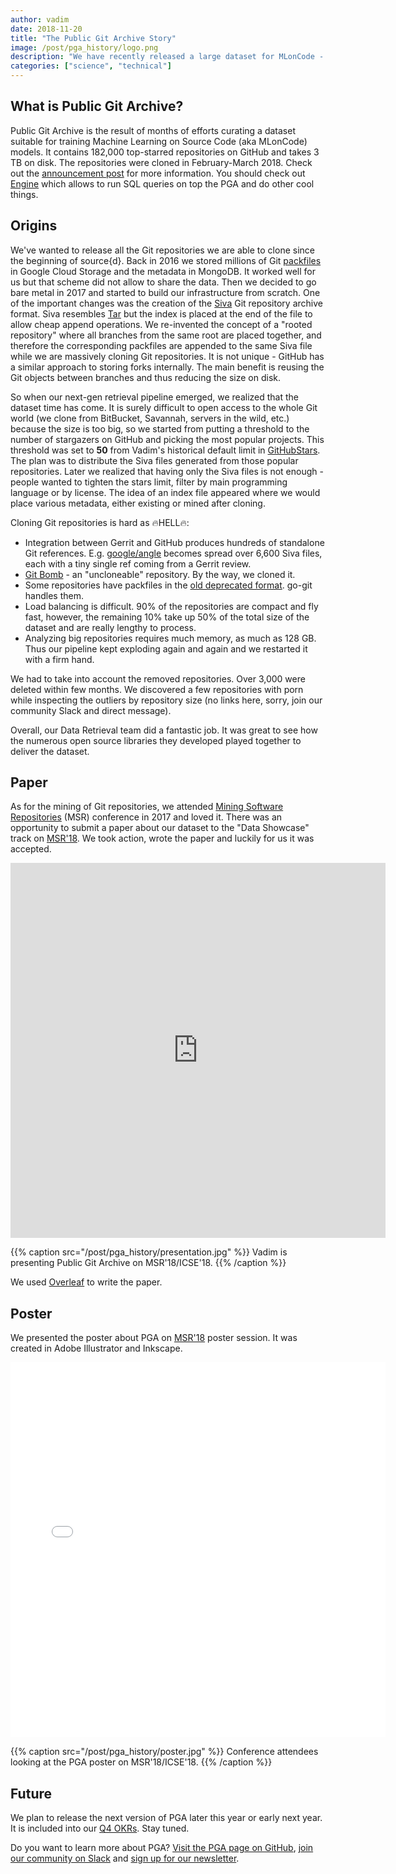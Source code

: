 ```yaml
---
author: vadim
date: 2018-11-20
title: "The Public Git Archive Story"
image: /post/pga_history/logo.png
description: "We have recently released a large dataset for MLonCode - Public Git Archive (PGA). It contains 182,000 top-starred repositories on GitHub and takes 3 TB on disk.  This post tells the story how PGA emerged: why, how, and what's next."
categories: ["science", "technical"]
---
```


## What is Public Git Archive?

Public Git Archive is the result of months of efforts curating a dataset suitable
for training Machine Learning on Source Code (aka MLonCode) models.
It contains 182,000 top-starred repositories on GitHub and takes 3 TB on disk.
The repositories were cloned in February-March 2018.
Check out the [announcement post](https://blog.sourced.tech/post/announcing-pga/) for more information.
You should check out [Engine](https://github.com/src-d/engine) which allows
to run SQL queries on top the PGA and do other cool things.

## Origins

We've wanted to release all the Git repositories we are able to clone since the beginning of source{d}. Back in 2016 we stored millions of Git [packfiles](https://git-scm.com/book/en/v2/Git-Internals-Packfiles) in Google Cloud Storage and the metadata in MongoDB. It worked well for us but that scheme did not allow to share the data. Then we decided to go bare metal in 2017 and started to build our infrastructure from scratch. One of the
important changes was the creation of the [Siva](https://github.com/src-d/go-siva) Git repository archive format.
Siva resembles [Tar](https://www.gnu.org/software/tar/) but the index is placed at the end of the file to allow
cheap append operations. We re-invented the concept of a "rooted repository" where all branches from the same root are placed together, and therefore the corresponding packfiles are appended to the same Siva file while we are massively cloning Git repositories. It is not unique - GitHub has a similar approach to storing forks
internally. The main benefit is reusing the Git objects between branches and thus reducing the size on disk.

So when our next-gen retrieval pipeline emerged, we realized that the dataset time has come. It is surely
difficult to open access to the whole Git world (we clone from BitBucket, Savannah, servers in the wild, etc.)
because the size is too big, so we started from putting a threshold to the number of stargazers on GitHub
and picking the most popular projects. This threshold was set to **50** from Vadim's
historical default limit in [GitHubStars](https://github.com/vmarkovtsev/githubstars).
The plan was to distribute the Siva files generated from those popular repositories.
Later we realized that having only the Siva files is not enough - people wanted to tighten the stars limit,
filter by main programming language or by license. The idea of an index file appeared where we would place
various metadata, either existing or mined after cloning.

Cloning Git repositories is hard as 🔥HELL🔥:

* Integration between Gerrit and GitHub produces hundreds of standalone Git references. E.g. [google/angle](https://github.com/google/angle) becomes spread over 6,600 Siva files, each with a tiny single ref coming from
a Gerrit review.
* [Git Bomb](https://github.com/Katee/git-bomb) - an "uncloneable" repository. By the way, we cloned it.
* Some repositories have packfiles in the [old deprecated format](https://github.com/git/git/blob/master/Documentation/technical/pack-format.txt#L39). go-git handles them.
* Load balancing is difficult. 90% of the repositories are compact and fly fast, however, the remaining 10% take up 50% of the total size of the dataset and are really lengthy to process.
* Analyzing big repositories requires much memory, as much as 128 GB. Thus our pipeline kept exploding again and again and we restarted it with a firm hand.

We had to take into account the removed repositories. Over 3,000 were deleted within few months.
We discovered a few repositories with porn while inspecting the outliers by repository size (no links here, sorry, join our community Slack and direct message).

Overall, our Data Retrieval team did a fantastic job. It was great to see how
the numerous open source libraries they developed played together to deliver the dataset.

## Paper

As for the mining of Git repositories, we attended
[Mining Software Repositories](http://2017.msrconf.org) (MSR) conference in 2017
and loved it. There was an opportunity to submit a paper about our dataset
to the "Data Showcase" track on [MSR'18](http://2018.msrconf.org).
We took action, wrote the paper and luckily for us it was accepted.

<embed src="https://arxiv.org/pdf/1803.10144" width="600" height="600" alt="PGA paper from ArXiV">

{{% caption src="/post/pga_history/presentation.jpg" %}}
Vadim is presenting Public Git Archive on MSR'18/ICSE'18.
{{% /caption %}}

We used [Overleaf](https://www.overleaf.com/) to write the paper.
## Poster

We presented the poster about PGA on [MSR'18](http://2018.msrconf.org) poster session.
It was created in Adobe Illustrator and Inkscape.

<embed src="/post/pga_history/pga_poster.pdf" width="600" height="600" alt="PGA poster for MSR'18">

{{% caption src="/post/pga_history/poster.jpg" %}}
Conference attendees looking at the PGA poster on MSR'18/ICSE'18.
{{% /caption %}}

## Future

We plan to release the next version of PGA later this year or early next year.
It is included into our [Q4 OKRs](https://github.com/src-d/okrs/tree/2018Q4#release-a-new-version-of-pga-infraapps).
Stay tuned.

Do you want to learn more about PGA? [Visit the PGA page on GitHub](https://github.com/src-d/datasets), [join our community on Slack](https://sourced.tech/community/#talk) and [sign up for our newsletter](http://go.sourced.tech/newsletter).
